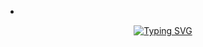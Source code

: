 -
<div id="Intro" align="center">
 <a href="https://git.io/typing-svg"><img src="https://readme-typing-svg.demolab.com?font=Special+Elite&size=30&pause=1000&center=true&vCenter=true&width=550&lines=+Hi%2C+I+am+👋+Manjunath+yalam:+It's+Nice+to+meet+You!" alt="Typing SVG" /></a>
 <h5></h5>
</div>
<!---
manjunathyalam/manjunathyalam is a ✨ special ✨ repository because its `README.md` (this file) appears on your GitHub profile.
You can click the Preview link to take a look at your changes.
--->
